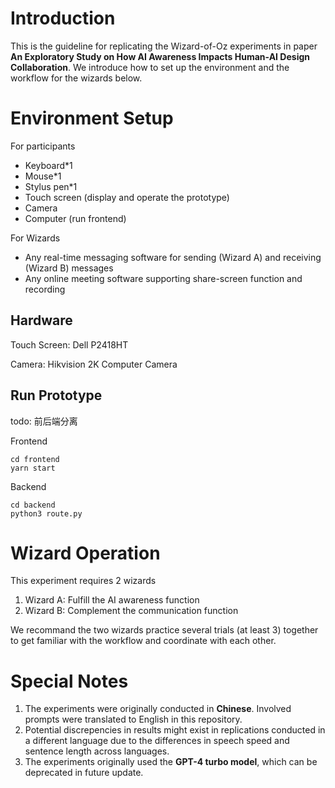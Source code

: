 # Introduction
This is the guideline for replicating the Wizard-of-Oz experiments in paper **An Exploratory Study on How AI Awareness Impacts Human-AI Design Collaboration**. We introduce how to set up the environment and the workflow for the wizards below.

# Environment Setup
For participants
- Keyboard*1
- Mouse*1
- Stylus pen*1
- Touch screen (display and operate the prototype)
- Camera
- Computer (run frontend)

For Wizards
- Any real-time messaging software for sending (Wizard A) and receiving (Wizard B) messages
- Any online meeting software supporting share-screen function and recording

## Hardware
Touch Screen: Dell P2418HT

Camera: Hikvision 2K Computer Camera

## Run Prototype
todo: 前后端分离

Frontend

  ~~~~
  cd frontend
  yarn start
  ~~~~

Backend

  ~~~~
  cd backend
  python3 route.py
  ~~~~

# Wizard Operation
This experiment requires 2 wizards
1. Wizard A: Fulfill the AI awareness function
2. Wizard B: Complement the communication function

We recommand the two wizards practice several trials (at least 3) together to get familiar with the workflow and coordinate with each other.

# Special Notes
1. The experiments were originally conducted in **Chinese**. Involved prompts were translated to English in this repository.
2. Potential discrepencies in results might exist in replications conducted in a different language due to the differences in speech speed and sentence length across languages.
3. The experiments originally used the **GPT-4 turbo model**, which can be deprecated in future update.

